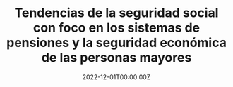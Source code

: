---
title: "Tendencias de la seguridad social con foco en los sistemas de pensiones y la  seguridad económica de las personas mayores"
authors:
- Fabio Bertranou
- Pablo Casalí
- Oscar Cetrángolo
- admin
- Mario Velásquez

date: "2022-12-01T00:00:00Z"
#doi: "doi.org/10.1080/13504851.2022.2133892"

# Schedule page publish date (NOT publication's date).
publishDate: "2022-12-01T00:00:00Z"

# Publication type.
# Accepts a single type but formatted as a YAML list (for Hugo requirements).
# Enter a publication type from the CSL standard.
publication_types: ["article"]

# Publication name and optional abbreviated publication name.
publication: "ILO"
publication_short: ""

abstract: ''

links:
#- name: Custom Link
#  url: http://example.org
url_pdf: https://www.ilo.org/wcmsp5/groups/public/---americas/---ro-lima/documents/publication/wcms_864517.pdf
#url_code: 
#url_dataset: '#'
#url_poster: '#'
#url_project: ''
#url_slides: ''
#url_source: '#'
#url_video: '#'

# Featured image
# To use, add an image named `featured.jpg/png` to your page's folder. 
image:
  focal_point: ""
  preview_only: false


---